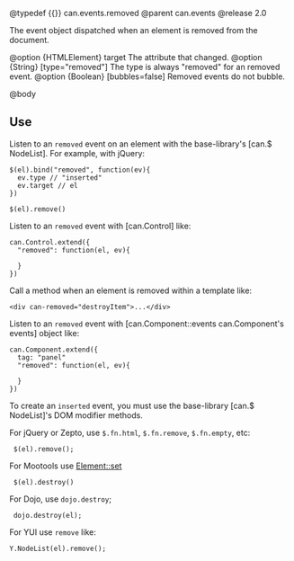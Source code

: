 @typedef {{}} can.events.removed
@parent can.events
@release 2.0

The event object dispatched when an element is removed from the document.

@option {HTMLElement} target The attribute that changed.
@option {String} [type="removed"] The type is always "removed" for an removed event.
@option {Boolean} [bubbles=false] Removed events do not bubble.

@body

## Use

Listen to an `removed` event on an element with the base-library's [can.$ NodeList]. For example,
with jQuery:

    $(el).bind("removed", function(ev){
      ev.type // "inserted"
      ev.target // el
    })
    
    $(el).remove()


Listen to an `removed` event with [can.Control] like:

    can.Control.extend({
      "removed": function(el, ev){
      
      }
    })

Call a method when an element is removed within a template like:

    <div can-removed="destroyItem">...</div>


Listen to an `removed` event with [can.Component::events can.Component's events] object like:

    can.Component.extend({
      tag: "panel"
      "removed": function(el, ev){
        
      }
    })


To create an `inserted` event, you must use the base-library [can.$ NodeList]'s DOM modifier methods.

For jQuery or Zepto, use `$.fn.html`, `$.fn.remove`, `$.fn.empty`, etc:

     $(el).remove();

For Mootools use [Element::set](http://mootools.net/docs/core/Element/Element#Element:destroy)

     $(el).destroy()

For Dojo, use `dojo.destroy`;

     dojo.destroy(el);
     
For YUI use `remove` like:

    Y.NodeList(el).remove();



